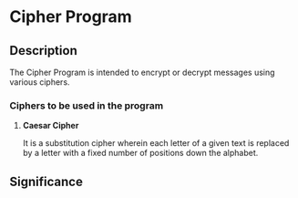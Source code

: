 # Cipher Program

## Description
The Cipher Program is intended to encrypt or decrypt messages using various ciphers. 

### Ciphers to be used in the program
1. **Caesar Cipher**
   
   It is a substitution cipher wherein each letter of a given text is replaced by a letter with a fixed number of positions down the alphabet.

## Significance

